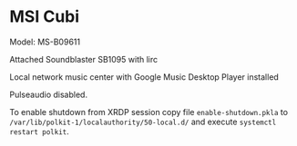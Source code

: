 MSI Cubi
=========

Model: MS-B09611

Attached Soundblaster SB1095 with lirc

Local network music center with Google Music Desktop Player installed

Pulseaudio disabled.

To enable shutdown from XRDP session copy file `enable-shutdown.pkla` to `/var/lib/polkit-1/localauthority/50-local.d/` and execute `systemctl restart polkit`.
